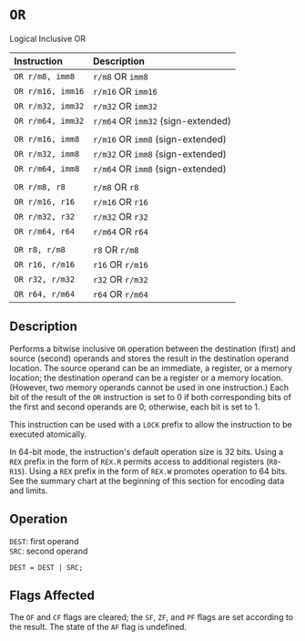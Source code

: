 # `OR`
Logical Inclusive OR

| Instruction       | Description                        |
| :---------------- | :--------------------------------- |
| `OR r/m8, imm8`   | `r/m8` OR `imm8`                   |
| `OR r/m16, imm16` | `r/m16` OR `imm16`                 |
| `OR r/m32, imm32` | `r/m32` OR `imm32`                 |
| `OR r/m64, imm32` | `r/m64` OR `imm32` (sign-extended) |
|                   |                                    |
| `OR r/m16, imm8`  | `r/m16` OR `imm8` (sign-extended)  |
| `OR r/m32, imm8`  | `r/m32` OR `imm8` (sign-extended)  |
| `OR r/m64, imm8`  | `r/m64` OR `imm8` (sign-extended)  |
|                   |                                    |
| `OR r/m8, r8`     | `r/m8` OR `r8`                     |
| `OR r/m16, r16`   | `r/m16` OR `r16`                   |
| `OR r/m32, r32`   | `r/m32` OR `r32`                   |
| `OR r/m64, r64`   | `r/m64` OR `r64`                   |
|                   |                                    |
| `OR r8, r/m8`     | `r8` OR `r/m8`                     |
| `OR r16, r/m16`   | `r16` OR `r/m16`                   |
| `OR r32, r/m32`   | `r32` OR `r/m32`                   |
| `OR r64, r/m64`   | `r64` OR `r/m64`                   |

## Description
Performs a bitwise inclusive `OR` operation between the destination (first) and source (second) operands and stores the result in the destination operand location. The source operand can be an immediate, a register, or a memory location; the destination operand can be a register or a memory location. (However, two memory operands cannot be used in one instruction.) Each bit of the result of the `OR` instruction is set to 0 if both corresponding bits of the first and second operands are 0; otherwise, each bit is set to 1.

This instruction can be used with a `LOCK` prefix to allow the instruction to be executed atomically.

In 64-bit mode, the instruction's default operation size is 32 bits. Using a `REX` prefix in the form of `REX.R` permits access to additional registers (`R8`-`R15`). Using a `REX` prefix in the form of `REX.W` promotes operation to 64 bits. See the summary chart at the beginning of this section for encoding data and limits.

## Operation
`DEST`: first operand\
`SRC`: second operand
```rust,ignore
DEST = DEST | SRC;
```

## Flags Affected
The `OF` and `CF` flags are cleared; the `SF`, `ZF`, and `PF` flags are set according to the result. The state of the `AF` flag is undefined.

